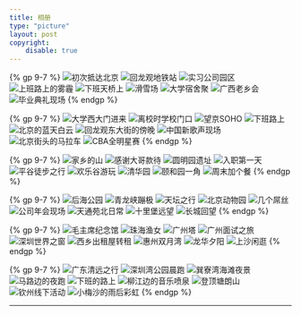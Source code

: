 ```yaml
---
title: 相册
type: "picture"
layout: post
copyright:
    disable: true
---
```

{% gp 9-7 %}
![初次抵达北京](https://image-static.segmentfault.com/263/066/2630668656-5d537a8f47a72_articlex "初次抵达北京（2015-08-09）")
![回龙观地铁站](https://image-static.segmentfault.com/182/360/182360417-5d537fb827716_articlex "回龙观地铁站（2015-11-23）")
![实习公司园区](https://image-static.segmentfault.com/290/987/2909872376-5c341b8716442_articlex "实习公司园区（2015-11-24）")
![上班路上的雾霾](https://image-static.segmentfault.com/534/974/534974290-5d5380083d5a4_articlex "上班路上的雾霾（2015-12-01）")
![下班天桥上](https://image-static.segmentfault.com/635/532/635532414-5d538022bbcb9_articlex "下班天桥上（2015-12-04）")
![滑雪场](https://image-static.segmentfault.com/250/649/2506497216-5d53808f741f4_articlex "滑雪场（2015-12-13）")
![大学宿舍聚](https://image-static.segmentfault.com/225/205/2252058758-5d5380a8a7bb9_articlex "大学宿舍聚（2015-12-28）")
![广西老乡会](https://image-static.segmentfault.com/426/132/4261327360-5d5380c0e2367_articlex "广西老乡会（2016-01-01）")
![毕业典礼现场](https://image-static.segmentfault.com/381/825/3818250641-5d5380f806575_articlex "毕业典礼现场（2016-06-27）")
{% endgp %}

{% gp 9-7 %}
![大学西大门进来](https://image-static.segmentfault.com/400/414/4004143484-5d53811168c17_articlex "大学西大门进来（2016-06-28）")
![离校时学校门口](https://image-static.segmentfault.com/294/204/2942040352-5d53812e5a539_articlex "离校时学校门口（2016-06-28）")
![望京SOHO](https://image-static.segmentfault.com/380/486/3804861294-5c35ac4682d13_articlex "望京SOHO（2016-07-22）")
![下班路上](https://image-static.segmentfault.com/147/983/1479831321-5d5381558336d_articlex "下班路上（2016-07-27）")
![北京的蓝天白云](https://image-static.segmentfault.com/246/647/2466474727-5d53816b30da3_articlex "北京的蓝天白云（2016-08-25）")
![回龙观东大街的傍晚](https://image-static.segmentfault.com/323/043/3230433437-5d5381802ca29_articlex "回龙观东大街的傍晚（2016-09-03）")
![中国新歌声现场](https://image-static.segmentfault.com/151/088/151088108-5d53819544324_articlex "中国新歌声现场（2016-10-07）")
![北京街头的马拉车](https://image-static.segmentfault.com/900/515/900515516-5d5381b7e9ff0_articlex "北京街头的马拉车（2016-10-30）")
![CBA全明星赛](https://image-static.segmentfault.com/134/182/1341823598-5d5381cce9e07_articlex "CBA全明星赛（2017-01-08）")
{% endgp %}

{% gp 9-7 %}
![家乡的山](https://image-static.segmentfault.com/763/843/763843196-5d5381df8cfc3_articlex "家乡的山（2017-01-24）")
![感谢大哥款待](https://image-static.segmentfault.com/937/424/937424546-5d5381f6a5482_articlex "感谢大哥款待（2017-02-20）")
![圆明园遗址](https://image-static.segmentfault.com/744/560/744560708-5d53820a1d93d_articlex "圆明园遗址（2017-03-07）")
![入职第一天](https://image-static.segmentfault.com/408/795/408795396-5d538221177be_articlex "入职第一天（2017-03-14）")
![平谷徒步之行](https://image-static.segmentfault.com/920/879/920879656-5d53823a68855_articlex "平谷徒步之行（2017-04-01）")
![欢乐谷游玩](https://image-static.segmentfault.com/136/564/1365642723-5d538251ad813_articlex "欢乐谷游玩（2017-04-15）")
![清华园](https://image-static.segmentfault.com/178/910/1789104695-5d53826f11255_articlex "清华园（2017-04-30）")
![颐和园一角](https://image-static.segmentfault.com/104/621/1046219598-5d538288b86a7_articlex "颐和园一角（2017-04-30）")
![周末加个餐](https://image-static.segmentfault.com/214/057/2140576670-5d53829bab639_articlex "周末加个餐（2017-06-11）")
{% endgp %}

{% gp 9-7 %}
![后海公园](https://image-static.segmentfault.com/379/237/3792375929-5d5382b8c886c_articlex "后海公园（2017-08-05）")
![青龙峡蹦极](https://image-static.segmentfault.com/349/070/3490707013-5d5382ccd3a38_articlex "青龙峡蹦极（2017-09-09）")
![天坛之行](https://image-static.segmentfault.com/677/357/677357064-5d5382dcdca67_articlex "天坛之行（2017-10-04）")
![北京动物园](https://image-static.segmentfault.com/498/320/498320905-5d5382f056ad3_articlex "北京动物园（2017-10-06）")
![几个屌丝](https://image-static.segmentfault.com/269/720/269720170-5d538301ae63f_articlex "几个屌丝（2017-11-26）")
![公司年会现场](https://image-static.segmentfault.com/295/877/295877626-5d53833a5d812_articlex "公司年会现场（2018-01-26）")
![天通苑北日常](https://image-static.segmentfault.com/343/700/3437005362-5d538351c6655_articlex "天通苑北日常（2018-03-12）")
![十里堡远望](https://image-static.segmentfault.com/340/727/3407271250-5d53836a0d3a0_articlex "十里堡远望（2018-07-15）")
![长城回望](https://image-static.segmentfault.com/260/480/2604808114-5d538383518a5_articlex "长城回望（2018-08-18）")
{% endgp %}

{% gp 9-7 %}
![毛主席纪念馆](https://image-static.segmentfault.com/412/674/4126747603-5d53839c3681c_articlex "毛主席纪念馆（2018-08-19）")
![珠海渔女](https://image-static.segmentfault.com/348/950/3489500652-5d5383be89c89_articlex "珠海渔女（2018-10-03）")
![广州塔](https://image-static.segmentfault.com/602/984/60298498-5d5383d27e78e_articlex "广州塔（2018-10-04）")
![广州面试之旅](https://image-static.segmentfault.com/365/326/3653269879-5d539e3be1f8f_articlex "广州面试之旅（2019-02-25）")
![深圳世界之窗](https://image-static.segmentfault.com/235/618/2356184720-5d539e52d35a7_articlex "深圳世界之窗（2019-03-16）")
![西乡出租屋转租](https://image-static.segmentfault.com/272/101/2721014240-5d539e9858e7b_articlex "西乡出租屋转租（2019-04-16）")
![惠州双月湾](https://image-static.segmentfault.com/253/845/253845872-5d539eae8945a_articlex "惠州双月湾（2019-05-02）")
![龙华夕阳](https://image-static.segmentfault.com/257/761/2577612205-5d539ec171e6a_articlex "龙华夕阳（2019-06-13）")
![上沙闲逛](https://image-static.segmentfault.com/404/665/4046658327-5d539f5e56fcf_articlex "上沙闲逛（2019-08-11）")
{% endgp %}

{% gp 9-7 %}
![广东清远之行](https://image-static.segmentfault.com/242/170/2421704560-5ebca0ad72e58_articlex "广东清远之行（2019-10-19）")
![深圳湾公园晨跑](https://image-static.segmentfault.com/277/350/2773503638-5ebc9f9e1fd59_articlex "深圳湾公园晨跑（2020-03-14）")
![巽寮湾海滩夜景](https://image-static.segmentfault.com/247/365/24736562-60ff6321bb600_fix732 "巽寮湾海滩夜景（2020-07-04）")
![马路边的夜跑](https://image-static.segmentfault.com/312/673/3126733351-60ff6354d3452_fix732 "马路边的夜跑（2020-10-17）")
![下班的路上](https://image-static.segmentfault.com/119/712/1197120374-60ff63b70fbcf_fix732 "下班的路上（2020-12-22）")
![柳江边的音乐喷泉](https://image-static.segmentfault.com/300/948/3009481874-60ff63f5982ce_fix732 "柳江边的音乐喷泉（2021-01-04）")
![登顶塘朗山](https://image-static.segmentfault.com/372/462/3724621210-60ff642d1e546_fix732 "登顶塘朗山（2020-01-23）")
![钦州线下活动](https://image-static.segmentfault.com/910/789/91078970-60ff6706cfb8c_fix732 "钦州线下活动（2020-04-18）")
![小梅沙的雨后彩虹](https://image-static.segmentfault.com/343/264/3432644167-60ff64918c24e_fix732 "小梅沙的雨后彩虹（2021-07-24）")
{% endgp %}

*****************************************************